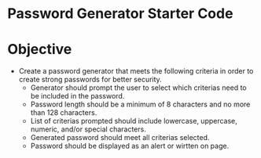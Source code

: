 # Password Generator Starter Code

# Objective

- Create a password generator that meets the following criteria in order to create strong passwords for better security.
    - Generator should prompt the user to select which criterias need to be included in the password.
    - Password length should be a minimum of 8 characters and no more than 128 characters.
    - List of criterias prompted should include lowercase, uppercase, numeric, and/or special characters.
    - Generated password should meet all criterias selected.
    - Password should be displayed as an alert or wirtten on page.
